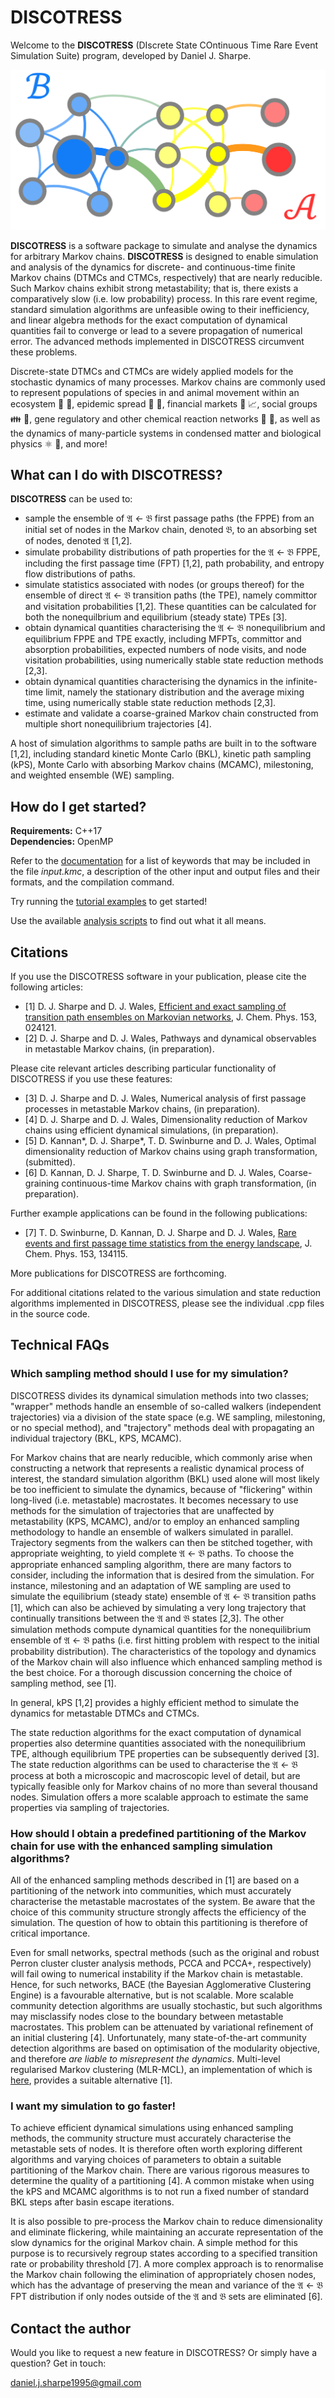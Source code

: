 # DISCOTRESS

Welcome to the **DISCOTRESS** (DIscrete State COntinuous Time Rare Event Simulation Suite) program, developed by Daniel J. Sharpe.

![Getting from B to A in a Markov chain](https://github.com/danieljsharpe/danieljsharpe/blob/master/discotress_network_annotated.png?raw=true)

**DISCOTRESS** is a software package to simulate and analyse the dynamics for arbitrary Markov chains. **DISCOTRESS** is designed to enable simulation and analysis of the dynamics for discrete- and continuous-time finite Markov chains (DTMCs and CTMCs, respectively) that are nearly reducible. Such Markov chains exhibit strong metastability; that is, there exists a comparatively slow (i.e. low probability) process. In this rare event regime, standard simulation algorithms are unfeasible owing to their inefficiency, and linear algebra methods for the exact computation of dynamical quantities fail to converge or lead to a severe propagation of numerical error. The advanced methods implemented in DISCOTRESS circumvent these problems.

Discrete-state DTMCs and CTMCs are widely applied models for the stochastic dynamics of many processes. Markov chains are commonly used to represent populations of species in and animal movement within an ecosystem :parrot: :palm_tree:, epidemic spread :microbe: :mosquito:, financial markets :money_with_wings: :chart_with_upwards_trend:, social groups :family: :couple:, gene regulatory and other chemical reaction networks :dna: :test_tube:, as well as the dynamics of many-particle systems in condensed matter and biological physics :atom_symbol: :petri_dish:, and more!

## What can I do with DISCOTRESS?

**DISCOTRESS** can be used to:
- sample the ensemble of &#120068; &#8592; &#120069; first passage paths (the FPPE) from an initial set of nodes in the Markov chain, denoted &#120069;, to an absorbing set of nodes, denoted &#120068; [1,2].
- simulate probability distributions of path properties for the &#120068; &#8592; &#120069; FPPE, including the first passage time (FPT) [1,2], path probability, and entropy flow distributions of paths.
- simulate statistics associated with nodes (or groups thereof) for the ensemble of direct &#120068; &#8592; &#120069; transition paths (the TPE), namely committor and visitation probabilities [1,2]. These quantities can be calculated for both the nonequilbrium and equilibrium (steady state) TPEs [3].
- obtain dynamical quantities characterising the &#120068; &#8592; &#120069; nonequilibrium and equilibrium FPPE and TPE exactly, including MFPTs, committor and absorption probabilities, expected numbers of node visits, and node visitation probabilities, using numerically stable state reduction methods [2,3].
- obtain dynamical quantities characterising the dynamics in the infinite-time limit, namely the stationary distribution and the average mixing time, using numerically stable state reduction methods [2,3].
- estimate and validate a coarse-grained Markov chain constructed from multiple short nonequilibrium trajectories [4].

A host of simulation algorithms to sample paths are built in to the software [1,2], including standard kinetic Monte Carlo (BKL), kinetic path sampling (kPS), Monte Carlo with absorbing Markov chains (MCAMC), milestoning, and weighted ensemble (WE) sampling.

## How do I get started?

**Requirements:** C++17  
**Dependencies:** OpenMP

Refer to the [documentation](https://github.com/danieljsharpe/DISCOTRESS/blob/master/documentation.md) for a list of keywords that may be included in the file *input.kmc*, a description of the other input and output files and their formats, and the compilation command.

Try running the [tutorial examples](https://github.com/danieljsharpe/DISCOTRESS_tutorials) to get started!

Use the available [analysis scripts](https://github.com/danieljsharpe/DISCOTRESS_tools) to find out what it all means.

## Citations

If you use the DISCOTRESS software in your publication, please cite the following articles:
- [1] D. J. Sharpe and D. J. Wales, [Efficient and exact sampling of transition path ensembles on Markovian networks](https://doi.org/10.1063/5.0012128), J. Chem. Phys. 153, 024121.
- [2] D. J. Sharpe and D. J. Wales, Pathways and dynamical observables in metastable Markov chains, (in preparation).

Please cite relevant articles describing particular functionality of DISCOTRESS if you use these features:
- [3] D. J. Sharpe and D. J. Wales, Numerical analysis of first passage processes in metastable Markov chains, (in preparation).
- [4] D. J. Sharpe and D. J. Wales, Dimensionality reduction of Markov chains using efficient dynamical simulations, (in preparation).
- [5] D. Kannan\*, D. J. Sharpe\*, T. D. Swinburne and D. J. Wales, Optimal dimensionality reduction of Markov chains using graph transformation, (submitted).
- [6] D. Kannan, D. J. Sharpe, T. D. Swinburne and D. J. Wales, Coarse-graining continuous-time Markov chains with graph transformation, (in preparation).

Further example applications can be found in the following publications:
- [7] T. D. Swinburne, D. Kannan, D. J. Sharpe and D. J. Wales, [Rare events and first passage time statistics from the energy landscape](https://doi.org/10.1063/5.0016244), J. Chem. Phys. 153, 134115.

More publications for DISCOTRESS are forthcoming.

For additional citations related to the various simulation and state reduction algorithms implemented in DISCOTRESS, please see the individual .cpp files in the source code.

## Technical FAQs

### 

### Which sampling method should I use for my simulation?

DISCOTRESS divides its dynamical simulation methods into two classes; "wrapper" methods handle an ensemble of so-called walkers (independent trajectories) via a division of the state space (e.g. WE sampling, milestoning, or no special method), and "trajectory" methods deal with propagating an individual trajectory (BKL, KPS, MCAMC).

For Markov chains that are nearly reducible, which commonly arise when constructing a network that represents a realistic dynamical process of interest, the standard simulation algorithm (BKL) used alone will most likely be too inefficient to simulate the dynamics, because of "flickering" within long-lived (i.e. metastable) macrostates. It becomes necessary to use methods for the simulation of trajectories that are unaffected by metastability (KPS, MCAMC), and/or to employ an enhanced sampling methodology to handle an ensemble of walkers simulated in parallel. Trajectory segments from the walkers can then be stitched together, with appropriate weighting, to yield complete &#120068; &#8592; &#120069; paths. To choose the appropriate enhanced sampling algorithm, there are many factors to consider, including the information that is desired from the simulation. For instance, milestoning and an adaptation of WE sampling are used to simulate the equilibrium (steady state) ensemble of &#120068; &#8592; &#120069; transition paths [1], which can also be achieved by simulating a very long trajectory that continually transitions between the &#120068; and &#120069; states [2,3]. The other simulation methods compute dynamical quantities for the nonequilibrium ensemble of &#120068; &#8592; &#120069; paths (i.e. first hitting problem with respect to the initial probability distribution). The characteristics of the topology and dynamics of the Markov chain will also influence which enhanced sampling method is the best choice. For a thorough discussion concerning the choice of sampling method, see [1].

In general, kPS [1,2] provides a highly efficient method to simulate the dynamics for metastable DTMCs and CTMCs.

The state reduction algorithms for the exact computation of dynamical properties also determine quantities associated with the nonequilibrium TPE, although equilibrium TPE properties can be subsequently derived [3]. The state reduction algorithms can be used to characterise the &#120068; &#8592; &#120069; process at both a microscopic and macroscopic level of detail, but are typically feasible only for Markov chains of no more than several thousand nodes. Simulation offers a more scalable approach to estimate the same properties via sampling of trajectories.

### How should I obtain a predefined partitioning of the Markov chain for use with the enhanced sampling simulation algorithms?

All of the enhanced sampling methods described in [1] are based on a partitioning of the network into communities, which must accurately characterise the metastable macrostates of the system. Be aware that the choice of this community structure strongly affects the efficiency of the simulation. The question of how to obtain this partitioning is therefore of critical importance.

Even for small networks, spectral methods (such as the original and robust Perron cluster cluster analysis methods, PCCA and PCCA+, respectively) will fail owing to numerical instability if the Markov chain is metastable. Hence, for such networks, BACE (the Bayesian Agglomerative Clustering Engine) is a favourable alternative, but is not scalable. More scalable community detection algorithms are usually stochastic, but such algorithms may misclassify nodes close to the boundary between metastable macrostates. This problem can be attenuated by variational refinement of an initial clustering [4].  Unfortunately, many state-of-the-art community detection algorithms are based on optimisation of the modularity objective, and therefore _are liable to misrepresent the dynamics_. Multi-level regularised Markov clustering (MLR-MCL), an implementation of which is [here](https://github.com/danieljsharpe/mlr_mcl), provides a suitable alternative [1].

### I want my simulation to go faster!

To achieve efficient dynamical simulations using enhanced sampling methods, the community structure must accurately characterise the metastable sets of nodes. It is therefore often worth exploring different algorithms and varying choices of parameters to obtain a suitable partitioning of the Markov chain. There are various rigorous measures to determine the quality of a partitioning [4]. A common mistake when using the kPS and MCAMC algorithms is to not run a fixed number of standard BKL steps after basin escape iterations.

It is also possible to pre-process the Markov chain to reduce dimensionality and eliminate flickering, while maintaining an accurate representation of the slow dynamics for the original Markov chain. A simple method for this purpose is to recursively regroup states according to a specified transition rate or probability threshold [7]. A more complex approach is to renormalise the Markov chain following the elimination of appropriately chosen nodes, which has the advantage of preserving the mean and variance of the &#120068; &#8592; &#120069; FPT distribution if only nodes outside of the &#120068; and &#120069; sets are eliminated [6].

## Contact the author

Would you like to request a new feature in DISCOTRESS? Or simply have a question? Get in touch:

daniel.j.sharpe1995@gmail.com
